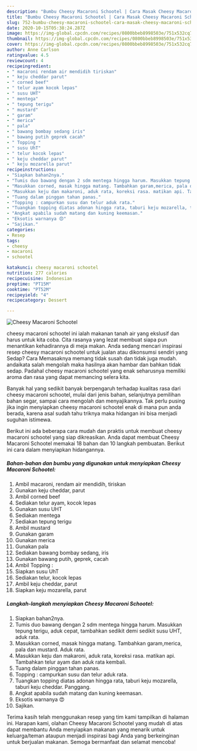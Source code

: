 ```yaml
---
description: "Bumbu Cheesy Macaroni Schootel | Cara Masak Cheesy Macaroni Schootel Yang Sedap"
title: "Bumbu Cheesy Macaroni Schootel | Cara Masak Cheesy Macaroni Schootel Yang Sedap"
slug: 752-bumbu-cheesy-macaroni-schootel-cara-masak-cheesy-macaroni-schootel-yang-sedap
date: 2020-10-15T05:38:24.287Z
image: https://img-global.cpcdn.com/recipes/0800bbeb8998503e/751x532cq70/cheesy-macaroni-schootel-foto-resep-utama.jpg
thumbnail: https://img-global.cpcdn.com/recipes/0800bbeb8998503e/751x532cq70/cheesy-macaroni-schootel-foto-resep-utama.jpg
cover: https://img-global.cpcdn.com/recipes/0800bbeb8998503e/751x532cq70/cheesy-macaroni-schootel-foto-resep-utama.jpg
author: Anne Carlson
ratingvalue: 4.5
reviewcount: 4
recipeingredient:
- " macaroni rendam air mendidih tiriskan"
- " keju cheddar parut"
- " corned beef"
- " telur ayam kocok lepas"
- " susu UHT"
- " mentega"
- " tepung terigu"
- " mustard"
- " garam"
- " merica"
- " pala"
- " bawang bombay sedang iris"
- " bawang putih geprek cacah"
- " Topping "
- " susu UhT"
- " telur kocok lepas"
- " keju cheddar parut"
- " keju mozarella parut"
recipeinstructions:
- "Siapkan bahan2nya."
- "Tumis duo bawang dengan 2 sdm mentega hingga harum. Masukkan tepung terigu, aduk cepat, tambahkan sedikit demi sedikit susu UHT, aduk rata."
- "Masukkan corned, masak hingga matang. Tambahkan garam,merica, pala dan mustard. Aduk rata."
- "Masukkan keju dan makaroni, aduk rata, koreksi rasa. matikan api. Tambahkan telur ayam dan aduk rata kembali."
- "Tuang dalam pinggan tahan panas."
- "Topping : campurkan susu dan telur aduk rata."
- "Tuangkan topping diatas adonan hingga rata, taburi keju mozarella, taburi keju cheddar. Panggang."
- "Angkat apabila sudah matang dan kuning keemasan."
- "Eksotis warnanya 😍"
- "Sajikan."
categories:
- Resep
tags:
- cheesy
- macaroni
- schootel

katakunci: cheesy macaroni schootel 
nutrition: 277 calories
recipecuisine: Indonesian
preptime: "PT15M"
cooktime: "PT52M"
recipeyield: "4"
recipecategory: Dessert

---
```



![Cheesy Macaroni Schootel](https://img-global.cpcdn.com/recipes/0800bbeb8998503e/751x532cq70/cheesy-macaroni-schootel-foto-resep-utama.jpg)


cheesy macaroni schootel ini ialah makanan tanah air yang ekslusif dan harus untuk kita coba. Cita rasanya yang lezat membuat siapa pun menantikan kehadirannya di meja makan.
Anda sedang mencari inspirasi resep cheesy macaroni schootel untuk jualan atau dikonsumsi sendiri yang Sedap? Cara Memasaknya memang tidak susah dan tidak juga mudah. andaikata salah mengolah maka hasilnya akan hambar dan bahkan tidak sedap. Padahal cheesy macaroni schootel yang enak seharusnya memiliki aroma dan rasa yang dapat memancing selera kita.

Banyak hal yang sedikit banyak berpengaruh terhadap kualitas rasa dari cheesy macaroni schootel, mulai dari jenis bahan, selanjutnya pemilihan bahan segar, sampai cara mengolah dan menyajikannya. Tak perlu pusing jika ingin menyiapkan cheesy macaroni schootel enak di mana pun anda berada, karena asal sudah tahu triknya maka hidangan ini bisa menjadi suguhan istimewa.




Berikut ini ada beberapa cara mudah dan praktis untuk membuat cheesy macaroni schootel yang siap dikreasikan. Anda dapat membuat Cheesy Macaroni Schootel memakai 18 bahan dan 10 langkah pembuatan. Berikut ini cara dalam menyiapkan hidangannya.

<!--inarticleads1-->

##### Bahan-bahan dan bumbu yang digunakan untuk menyiapkan Cheesy Macaroni Schootel:

1. Ambil  macaroni, rendam air mendidih, tiriskan
1. Gunakan  keju cheddar, parut
1. Ambil  corned beef
1. Sediakan  telur ayam, kocok lepas
1. Gunakan  susu UHT
1. Sediakan  mentega
1. Sediakan  tepung terigu
1. Ambil  mustard
1. Gunakan  garam
1. Gunakan  merica
1. Gunakan  pala
1. Sediakan  bawang bombay sedang, iris
1. Gunakan  bawang putih, geprek, cacah
1. Ambil  Topping :
1. Siapkan  susu UhT
1. Sediakan  telur, kocok lepas
1. Ambil  keju cheddar, parut
1. Siapkan  keju mozarella, parut




<!--inarticleads2-->

##### Langkah-langkah menyiapkan Cheesy Macaroni Schootel:

1. Siapkan bahan2nya.
1. Tumis duo bawang dengan 2 sdm mentega hingga harum. Masukkan tepung terigu, aduk cepat, tambahkan sedikit demi sedikit susu UHT, aduk rata.
1. Masukkan corned, masak hingga matang. Tambahkan garam,merica, pala dan mustard. Aduk rata.
1. Masukkan keju dan makaroni, aduk rata, koreksi rasa. matikan api. Tambahkan telur ayam dan aduk rata kembali.
1. Tuang dalam pinggan tahan panas.
1. Topping : campurkan susu dan telur aduk rata.
1. Tuangkan topping diatas adonan hingga rata, taburi keju mozarella, taburi keju cheddar. Panggang.
1. Angkat apabila sudah matang dan kuning keemasan.
1. Eksotis warnanya 😍
1. Sajikan.




Terima kasih telah menggunakan resep yang tim kami tampilkan di halaman ini. Harapan kami, olahan Cheesy Macaroni Schootel yang mudah di atas dapat membantu Anda menyiapkan makanan yang menarik untuk keluarga/teman ataupun menjadi inspirasi bagi Anda yang berkeinginan untuk berjualan makanan. Semoga bermanfaat dan selamat mencoba!
